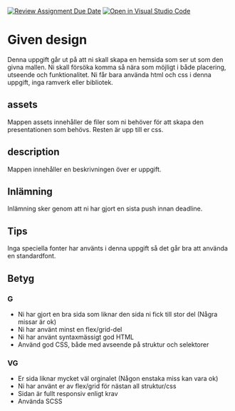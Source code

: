 [![Review Assignment Due Date](https://classroom.github.com/assets/deadline-readme-button-24ddc0f5d75046c5622901739e7c5dd533143b0c8e959d652212380cedb1ea36.svg)](https://classroom.github.com/a/aP3acA-Z)
[![Open in Visual Studio Code](https://classroom.github.com/assets/open-in-vscode-718a45dd9cf7e7f842a935f5ebbe5719a5e09af4491e668f4dbf3b35d5cca122.svg)](https://classroom.github.com/online_ide?assignment_repo_id=11978905&assignment_repo_type=AssignmentRepo)
# Given design

Denna uppgift går ut på att ni skall skapa en hemsida som ser ut som den givna mallen. Ni skall försöka komma så nära som möjligt i både placering, utseende och funktionalitet. Ni får bara använda html och css i denna uppgift, inga ramverk eller bibliotek.

## assets

Mappen assets innehåller de filer som ni behöver för att skapa den presentationen som behövs. Resten är upp till er css.

## description

Mappen innehåller en beskrivningen över er uppgift.

## Inlämning

Inlämning sker genom att ni har gjort en sista push innan deadline.

## Tips

Inga speciella fonter har använts i denna uppgift så det går bra att använda en standardfont.

## Betyg

### G

- Ni har gjort en bra sida som liknar den sida ni fick till stor del (Några missar är ok)
- Ni har använt minst en flex/grid-del
- Ni har använt syntaxmässigt god HTML
- Använd god CSS, både med avseende på struktur och selektorer

### VG

- Er sida liknar mycket väl orginalet (Någon enstaka miss kan vara ok)
- Ni har använt er av flex/grid för nästan all struktur/css
- Sidan är fullt responsiv enligt krav
- Använda SCSS
